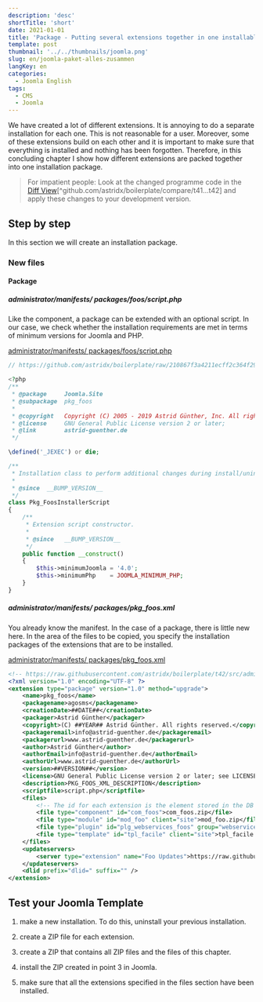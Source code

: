 ```yaml
---
description: 'desc'
shortTitle: 'short'
date: 2021-01-01
title: 'Package - Putting several extensions together in one installable package'
template: post
thumbnail: '../../thumbnails/joomla.png'
slug: en/joomla-paket-alles-zusammen
langKey: en
categories:
  - Joomla English
tags:
  - CMS
  - Joomla
---
```


We have created a lot of different extensions. It is annoying to do a separate installation for each one. This is not reasonable for a user. Moreover, some of these extensions build on each other and it is important to make sure that everything is installed and nothing has been forgotten. Therefore, in this concluding chapter I show how different extensions are packed together into one installation package.<!-- \index{package} -->

> For impatient people: Look at the changed programme code in the [Diff View](https://github.com/astridx/boilerplate/compare/t41...t42)[^github.com/astridx/boilerplate/compare/t41...t42] and apply these changes to your development version.

## Step by step

In this section we will create an installation package.

### New files

#### Package

##### administrator/manifests/ packages/foos/script.php

Like the component, a package can be extended with an optional script. In our case, we check whether the installation requirements are met in terms of minimum versions for Joomla and PHP.

[administrator/manifests/ packages/foos/script.php](https://github.com/astridx/boilerplate/blob/210867f3a4211ecff2c364f292bc4250cd75bc71/src/administrator/manifests/packages/foos/script.php)

```php
// https://github.com/astridx/boilerplate/raw/210867f3a4211ecff2c364f292bc4250cd75bc71/src/administrator/manifests/packages/foos/script.php

<?php
/**
 * @package     Joomla.Site
 * @subpackage  pkg_foos
 *
 * @copyright   Copyright (C) 2005 - 2019 Astrid Günther, Inc. All rights reserved.
 * @license     GNU General Public License version 2 or later;
 * @link        astrid-guenther.de
 */

\defined('_JEXEC') or die;

/**
 * Installation class to perform additional changes during install/uninstall/update
 *
 * @since  __BUMP_VERSION__
 */
class Pkg_FoosInstallerScript
{
	/**
	 * Extension script constructor.
	 *
	 * @since   __BUMP_VERSION__
	 */
	public function __construct()
	{
		$this->minimumJoomla = '4.0';
		$this->minimumPhp    = JOOMLA_MINIMUM_PHP;
	}
}

```

##### administrator/manifests/ packages/pkg_foos.xml

You already know the manifest. In the case of a package, there is little new here. In the area of the files to be copied, you specify the installation packages of the extensions that are to be installed.

[administrator/manifests/ packages/pkg_foos.xml](https://github.com/astridx/boilerplate/blob/t42/src/administrator/manifests/packages/pkg_foos.xml)

```XML
<!-- https://raw.githubusercontent.com/astridx/boilerplate/t42/src/administrator/manifests/packages/pkg_foos.xml -->
<?xml version="1.0" encoding="UTF-8" ?>
<extension type="package" version="1.0" method="upgrade">
	<name>pkg_foos</name>
	<packagename>agosms</packagename>
	<creationDate>##DATE##</creationDate>
	<packager>Astrid Günther</packager>
	<copyright>(C) ##YEAR## Astrid Günther. All rights reserved.</copyright>
	<packageremail>info@astrid-guenther.de</packageremail>
	<packagerurl>www.astrid-guenther.de</packagerurl>
	<author>Astrid Günther</author>
	<authorEmail>info@astrid-guenther.de</authorEmail>
	<authorUrl>www.astrid-guenther.de</authorUrl>
	<version>##VERSION##</version>
	<license>GNU General Public License version 2 or later; see LICENSE.txt</license>
	<description>PKG_FOOS_XML_DESCRIPTION</description>
	<scriptfile>script.php</scriptfile>
	<files>
		<!-- The id for each extension is the element stored in the DB -->
		<file type="component" id="com_foos">com_foos.zip</file>
		<file type="module" id="mod_foo" client="site">mod_foo.zip</file>
		<file type="plugin" id="plg_webservices_foos" group="webservices">plg_webservices_foos.zip</file>
		<file type="template" id="tpl_facile" client="site">tpl_facile.zip</file>
	</files>
	<updateservers>
		<server type="extension" name="Foo Updates">https://raw.githubusercontent.com/astridx/boilerplate/tutorial/foo_update.xml</server>
	</updateservers>
	<dlid prefix="dlid=" suffix="" />
</extension>
```

## Test your Joomla Template

1. make a new installation. To do this, uninstall your previous installation.

2. create a ZIP file for each extension.

3. create a ZIP that contains all ZIP files and the files of this chapter.

4. install the ZIP created in point 3 in Joomla.

5. make sure that all the extensions specified in the files section have been installed.

<img src="https://vg08.met.vgwort.de/na/3051e43724e44c9b9dd9ff8428a29ffd" width="1" height="1" alt="">
